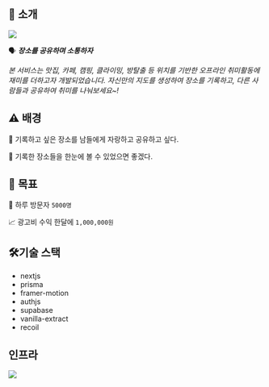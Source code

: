 ## 💬 소개

![](https://github.com/ChoiYongWon/AT/assets/40623433/7f7294b8-3650-405e-9556-9162773b7037)

🗣️ **_장소를 공유하며 소통하자_**

_본 서비스는 맛집, 카페, 캠핑, 클라이밍, 방탈출 등 위치를 기반한 오프라인 취미활동에 재미를 더하고자 개발되었습니다.
자신만의 지도를 생성하여 장소를 기록하고, 다른 사람들과 공유하여 취미를 나눠보세요~!_

## ⚠️ 배경

🎁 기록하고 싶은 장소를 남들에게 자랑하고 공유하고 싶다.

👀 기록한 장소들을 한눈에 볼 수 있었으면 좋겠다.

## 🥅 목표

👥 하루 방문자 `5000명`

📈 광고비 수익 한달에 `1,000,000원`

## 🛠️기술 스택
 - nextjs
 - prisma
 - framer-motion
 - authjs
 - supabase
 - vanilla-extract
 - recoil

 ## 인프라

![](https://github.com/ChoiYongWon/AT/assets/40623433/b3371f14-127d-45e1-ac26-34303bdf1cab)
